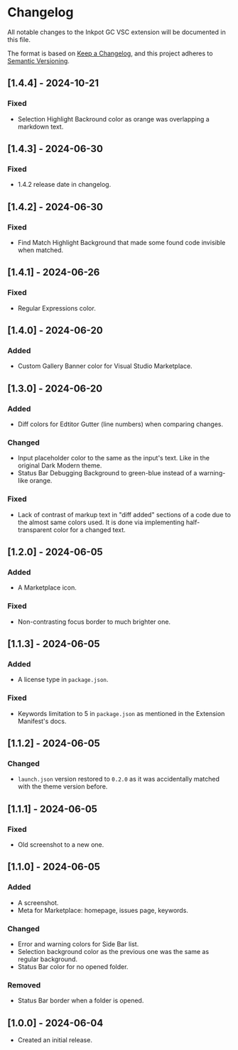 # Changelog

All notable changes to the Inkpot GC VSC extension will be documented in this file.

The format is based on [Keep a Changelog](https://keepachangelog.com/en/1.1.0/),
and this project adheres to [Semantic Versioning](https://semver.org/spec/v2.0.0.html).

## [1.4.4] - 2024-10-21

### Fixed

- Selection Highlight Backround color as orange was overlapping a markdown text.

## [1.4.3] - 2024-06-30

### Fixed

- 1.4.2 release date in changelog.

## [1.4.2] - 2024-06-30

### Fixed

- Find Match Highlight Background that made some found code invisible when matched.

## [1.4.1] - 2024-06-26

### Fixed

- Regular Expressions color.

## [1.4.0] - 2024-06-20

### Added

- Custom Gallery Banner color for Visual Studio Marketplace.

## [1.3.0] - 2024-06-20

### Added

- Diff colors for Edtitor Gutter (line numbers) when comparing changes.

### Changed

- Input placeholder color to the same as the input's text. Like in the original Dark Modern theme.
- Status Bar Debugging Background to green-blue instead of a warning-like orange.

### Fixed

- Lack of contrast of markup text in "diff added" sections of a code due to the almost same colors used. It is done via implementing half-transparent color for a changed text.

## [1.2.0] - 2024-06-05

### Added

- A Marketplace icon.

### Fixed

- Non-contrasting focus border to much brighter one.

## [1.1.3] - 2024-06-05

### Added

- A license type in `package.json`.

### Fixed

- Keywords limitation to 5 in `package.json` as mentioned in the Extension Manifest's docs.

## [1.1.2] - 2024-06-05

### Changed

- `launch.json` version restored to `0.2.0` as it was accidentally matched with the theme version before.

## [1.1.1] - 2024-06-05

### Fixed

- Old screenshot to a new one.

## [1.1.0] - 2024-06-05

### Added

- A screenshot.
- Meta for Marketplace: homepage, issues page, keywords.

### Changed

- Error and warning colors for Side Bar list.
- Selection background color as the previous one was the same as regular background.
- Status Bar color for no opened folder.

### Removed

- Status Bar border when a folder is opened.

## [1.0.0] - 2024-06-04

- Created an initial release.
